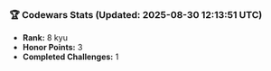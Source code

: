 ### 🏆 Codewars Stats (Updated: 2025-08-30 12:13:51 UTC)

- **Rank:** 8 kyu
- **Honor Points:** 3
- **Completed Challenges:** 1

